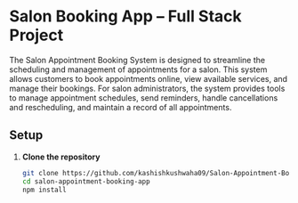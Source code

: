 #  Salon Booking App – Full Stack Project
The Salon Appointment Booking System is designed to streamline the scheduling and management of appointments for a salon. This system allows customers to book appointments online, view available services, and manage their bookings. For salon administrators, the system provides tools to manage appointment schedules, send reminders, handle cancellations and rescheduling, and maintain a record of all appointments.
##  Setup

1. **Clone the repository**
   ```bash
   git clone https://github.com/kashishkushwaha09/Salon-Appointment-Booking-System.git
   cd salon-appointment-booking-app
   npm install

